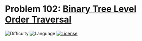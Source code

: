 # Problem 102: [Binary Tree Level Order Traversal](https://leetcode.com/problems/binary-tree-level-order-traversal/)
![Difficulty](https://img.shields.io/badge/Difficulty-Medium-orange.svg) ![Language](https://img.shields.io/badge/Language-C++%2011,%20Python-yellow) [![License](https://img.shields.io/badge/License-MIT-blue.svg)](../LICENSE)
